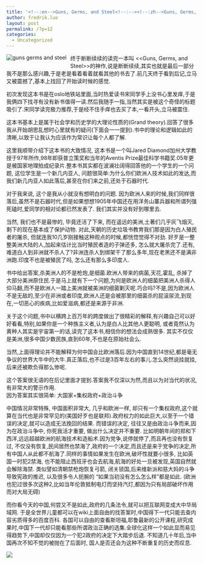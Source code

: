 ```yaml
---
title: '<!--:en-->Guns, Germs, and Steel<!--:--><!--:zh-->Guns, Germs, and Steel<!--:-->'
author: fredrik.luo
layout: post
permalink: /?p=12
categories:
  - Uncategorized
---
```

<!--:zh-->

<img alt="guns germs and steel" src="http://files.myopera.com/luozhiyu/blog/02.jpg"   style="float: left; margin:0 10px  10px 0;" />终于断断续续的读完一本叫 <<Guns, Germs, and Steel>>的神作,说是断断续续,其实也就是最后一部分我不是那么感兴趣,于是老是看着看着就看其他的书去了.前几天终于看到后记,立马又被震撼了,基本上找回了开始读时候的感觉.

初次发现这本书是在oslo地铁站里面,当时热爱读书宋同学手上没书心里发痒,于是我俩四下找寻有没有新书值得一读.然后我随手一指,当然其实是被这个奇怪的标题吸引了.宋同学读完极力推荐,于是经不住手痒也去买了本,一看开头,立马被震住.

这本书基本上是属于社会学和历史学的大理论性质的(Grand theory).回答了很多我从开始胡思乱想时心里就有的疑问(下面会一一提到).书中的理论和逻辑如此的清晰,以致于让我认为应该作为常识让每个人都了解.

这里我顺带介绍下这本书的大致情况, 这本书是一个叫Jared Diamond加州大学教授于97年所作,98年即获普立策奖和当年的Aventis Prize最佳科学书籍奖.05年更是被国家地理拍成纪录片.整本书其实都在波澜壮阔得回答他的一个学生的一个问题, 这位学生是一个新几内亚人, 问题很简单:为什么你们欧洲人技术如此的发达,而我们新几内亚人如此落后,甚至在你们来之前,还处于石器时代.

对于我来说, 这个是我从小就没有想明白的问题. 因为欧洲人来的时候,我们同样很落后,虽然不是石器时代,但是如果想想1905年中国还在用洋务山寨兵器和所谓列强死磕时,爱同学的相对论都已然发表了. 我们其实并没有好到哪里去.

当然, 我们也不是最惨的, 毕竟还活了下来, 而在遥远的美洲,土著们几乎灰飞烟灭,剩下的现在基本成了保护动物. 对此,天朝的历史垃圾书教育我们那是因为白人殖民者的屠杀, 但就连我10几岁刚接触这种观点的时候,都恍惚觉得不对劲. 好歹是一整整美洲大陆的人,加起来估计比当时殖民者造的子弹还多, 怎么就大屠杀完了.还有,难道白人到非洲就不杀人了?非洲连杀人到绑架干了那么多年,现在老黑还不是满非洲跑.印度不也是被殖民了吗, 怎么还有那么多印度人.

书中给出答案,杀美洲人的不是枪炮,是细菌.欧洲人带来的病菌,天花,霍乱, 杀掉了大部分美洲原住民.于是马上就有下一个问题,为何是欧洲人的细菌把美洲人杀得人仰马翻,而不是欧洲人一踏上美洲就被美洲的细菌剿灭呢.巧合吗?不是,因为欧洲人不是无敌的,至少在非洲或者印度,欧洲人还是会被那里的细菌杀的屁滚尿流,到现在,一切恶心的疾病,比如爱滋病,都还是来源于非洲.

关于这个问题,书中以横跨上百万年的跨度做出了很精彩的解释,有兴趣自己可以好好看看,特别,如果你是一个种族主义者,认为是白人比其他人更聪明, 或者竟然认为黄种人其实是宇宙第一的话,读完了这本书,相信你的想法会成熟很多. 其实不仅仅是美洲,很多中国少数民族,直到60年,不也是在原始社会么.

当然,上面得理论并不能解释为何中国会比欧洲落后.因为中国直到14世纪,都是毫无争议的世界大牛中的大牛.真正落后,也不过是3百年左右的事儿.怎么突然说挂就挂,后来还被欺负得那么惨呢.

这个答案很无语的在后记里面才提到.答案我不仅深以为然,而且以为对当代的状况,有非常大的警示作用.  
因为答案其实很简单: 大国家+集权政府+政治斗争

中国情况非常特殊, 中国面积非常大, 几乎和欧洲一样, 却只有一个集权政府,这个就算在当代也是非常罕见的(美国好歹也是联邦).政府权力的如此巨大,以至于一个错误的决定,就可以造成无法挽回的结果. 而错误的决定, 往往又是由政治斗争而来,因为在政治斗争中, 你死我活才重要, 做出什么决定并不重要. 比如明朝年间的郑和下西洋,远远超越欧洲的航海技术和造船术.因为党争,说停就停了,而且再也没有恢复过, 不仅没有恢复,民间居然也禁海了,政府的一个决定,而且还是来于党争的决定,所有中国人从此都不航海了.同样的事情如果发生在欧洲,破坏性就要小很多, 比如英国一时犯2禁海, 也不能阻止西班牙也会去航海,航海的好处一旦被发现,英国自然就会解除海禁. 类似譬如清朝禁枪炮恢复弓箭, 闭关锁国,后来维新派和慈大妈的斗争导致宪政的推迟, 以及很多令人扼腕的 &#8220;如果当初没有怎么怎么样&#8221;都是如此. (欧洲也犯过很多次这种2,比如当年伦敦抵制电灯而坚持汽灯,都因为只有局部破坏作用而对大局无碍)

而你看今天的中国,何尝又不是如此,政府的几条法令,就可以把互联网变成大中华局域网. 于是全世界儿童都可以在wiki上面自由的找答案时,中国得下一代只能去查内容劣质得多的百度百科. 各国可以自由的查看斯坦福,耶鲁最新的公开课程,研究成果时,中国下一代却只能看那些所谓政治正确的选集.全球化这样一个如此显而易见得趋势下,中国却仅仅因为一个犯2政府的决定下大踏步后退. 不知道几十年后,当中国再次不知不觉的被抛在了后面时, 国人是否还会为这种不断重复的历史而叹息.<!--:-->

<div class="pvc_clear">
</div>

<p id="pvc_stats_12" class="pvc_stats " element-id="12">
  <img src="http://www.fredrik-luo.com/blog/wp-content/plugins/page-views-count/ajax-loader.gif" border=0 />
</p>

<div class="pvc_clear">
</div>